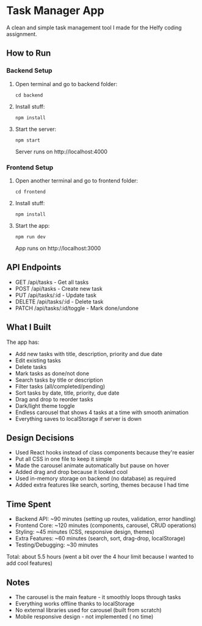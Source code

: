 # Task Manager App

A clean and simple task management tool I made for the Helfy coding assignment.

## How to Run

### Backend Setup
1. Open terminal and go to backend folder:
   ```
   cd backend
   ```
2. Install stuff:
   ```
   npm install
   ```
3. Start the server:
   ```
   npm start
   ```
   Server runs on http://localhost:4000

### Frontend Setup  
1. Open another terminal and go to frontend folder:
   ```
   cd frontend
   ```
2. Install stuff:
   ```
   npm install
   ```
3. Start the app:
   ```
   npm run dev
   ```
   App runs on http://localhost:3000

## API Endpoints

- GET /api/tasks - Get all tasks
- POST /api/tasks - Create new task  
- PUT /api/tasks/:id - Update task
- DELETE /api/tasks/:id - Delete task
- PATCH /api/tasks/:id/toggle - Mark done/undone

## What I Built

The app has:
- Add new tasks with title, description, priority and due date
- Edit existing tasks 
- Delete tasks
- Mark tasks as done/not done
- Search tasks by title or description
- Filter tasks (all/completed/pending)
- Sort tasks by date, title, priority, due date
- Drag and drop to reorder tasks
- Dark/light theme toggle
- Endless carousel that shows 4 tasks at a time with smooth animation
- Everything saves to localStorage if server is down

## Design Decisions

- Used React hooks instead of class components because they're easier
- Put all CSS in one file to keep it simple
- Made the carousel animate automatically but pause on hover
- Added drag and drop because it looked cool
- Used in-memory storage on backend (no database) as required
- Added extra features like search, sorting, themes because I had time

## Time Spent

- Backend API: ~90 minutes (setting up routes, validation, error handling)
- Frontend Core: ~120 minutes (components, carousel, CRUD operations) 
- Styling: ~45 minutes (CSS, responsive design, themes)
- Extra Features: ~60 minutes (search, sort, drag-drop, localStorage)
- Testing/Debugging: ~30 minutes

Total: about 5.5 hours (went a bit over the 4 hour limit because I wanted to add cool features)

## Notes

- The carousel is the main feature - it smoothly loops through tasks
- Everything works offline thanks to localStorage
- No external libraries used for carousel (built from scratch)
- Mobile responsive design - not implemented ( no time)

